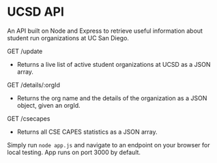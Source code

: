# UCSD API 
An API built on Node and Express to retrieve useful information about student run organizations at UC San Diego. 

GET /update
- Returns a live list of active student organizations at UCSD as a JSON array. 

GET /details/:orgId
- Returns the org name and the details of the organization as a JSON object, given an orgId.

GET /csecapes
- Returns all CSE CAPES statistics as a JSON array.

Simply run `node app.js` and navigate to an endpoint on your browser for local testing. 
App runs on port 3000 by default.
